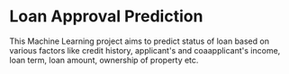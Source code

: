 # Loan Approval Prediction 
This Machine Learning project aims to predict status of loan based on various factors like credit history, applicant's and coaapplicant's income, loan term, loan amount, ownership of property etc. 
